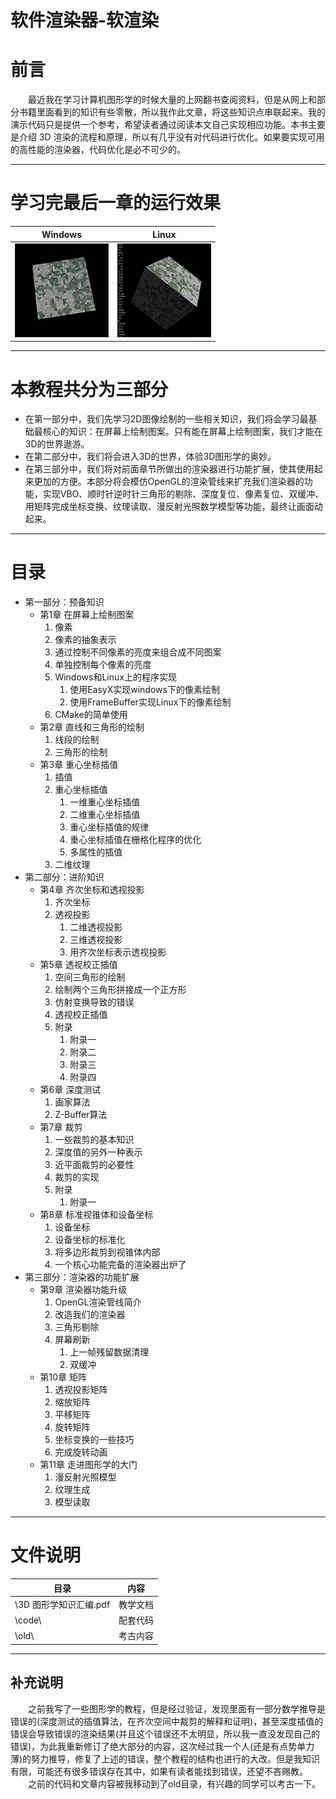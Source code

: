 # 软件渲染器-软渲染
# 前言
&emsp;&emsp;最近我在学习计算机图形学的时候大量的上网翻书查阅资料，但是从网上和部分书籍里面看到的知识有些零散，所以我作此文章，将这些知识点串联起来。我的演示代码只是提供一个参考，希望读者通过阅读本文自己实现相应功能。本书主要是介绍 3D 渲染的流程和原理，所以有几乎没有对代码进行优化。如果要实现可用的高性能的渲染器，代码优化是必不可少的。

---
# 学习完最后一章的运行效果
| Windows             | Linux             |
|---------------------|-------------------|
| ![Windows](./a.gif) | ![Linux](./b.gif) |

---
# 本教程共分为三部分
- 在第一部分中，我们先学习2D图像绘制的一些相关知识，我们将会学习最基础最核心的知识：在屏幕上绘制图案。只有能在屏幕上绘制图案，我们才能在3D的世界遨游。
- 在第二部分中，我们将会进入3D的世界，体验3D图形学的奥妙。
- 在第三部分中，我们将对前面章节所做出的渲染器进行功能扩展，使其使用起来更加的方便。本部分将会模仿OpenGL的渲染管线来扩充我们渲染器的功能，实现VBO、顺时针逆时针三角形的剔除、深度复位、像素复位、双缓冲、用矩阵完成坐标变换、纹理读取、漫反射光照数学模型等功能，最终让画面动起来。

---
# 目录
- 第一部分：预备知识
    - 第1章 在屏幕上绘制图案
        1. 像素
        2. 像素的抽象表示
        3. 通过控制不同像素的亮度来组合成不同图案
        4. 单独控制每个像素的亮度
        5. Windows和Linux上的程序实现
            1. 使用EasyX实现windows下的像素绘制
            2. 使用FrameBuffer实现Linux下的像素绘制
        6. CMake的简单使用
    - 第2章 直线和三角形的绘制
        1. 线段的绘制
        2. 三角形的绘制
    - 第3章 重心坐标插值
        1. 插值
        2. 重心坐标插值
            1. 一维重心坐标插值
            2. 二维重心坐标插值
            3. 重心坐标插值的规律
            4. 重心坐标插值在栅格化程序的优化
            5. 多属性的插值
        3. 二维纹理
- 第二部分：进阶知识
    - 第4章 齐次坐标和透视投影
        1. 齐次坐标
        2. 透视投影
            1. 二维透视投影
            2. 三维透视投影
            3. 用齐次坐标表示透视投影
    - 第5章 透视校正插值
        1. 空间三角形的绘制
        2. 绘制两个三角形拼接成一个正方形
        3. 仿射变换导致的错误
        4. 透视校正插值
        5. 附录
            1. 附录一
            2. 附录二
            3. 附录三
            4. 附录四
    - 第6章 深度测试
        1. 画家算法
        2. Z-Buffer算法
    - 第7章 裁剪
        1. 一些裁剪的基本知识
        2. 深度值的另外一种表示
        3. 近平面裁剪的必要性
        4. 裁剪的实现
        5. 附录
            1. 附录一
    - 第8章 标准视锥体和设备坐标
        1. 设备坐标
        2. 设备坐标的标准化
        3. 将多边形裁剪到视锥体内部
        4. 一个核心功能完备的渲染器出炉了
- 第三部分：渲染器的功能扩展
    - 第9章 渲染器功能升级
        1. OpenGL渲染管线简介
        2. 改造我们的渲染器
        3. 三角形剔除
        4. 屏幕刷新
            1. 上一帧残留数据清理
            2. 双缓冲
    - 第10章 矩阵
        1. 透视投影矩阵
        2. 缩放矩阵
        3. 平移矩阵
        4. 旋转矩阵
        5. 坐标变换的一些技巧
        6. 完成旋转动画
    - 第11章 走进图形学的大门
        1. 漫反射光照模型
        2. 纹理生成
        3. 模型读取



---
# 文件说明
| 目录                   | 内容     |
|------------------------|----------|
| \3D 图形学知识汇编.pdf | 教学文档 |
| \code\                 | 配套代码 |
| \old\                  | 考古内容 |

---
## 补充说明
&emsp;&emsp;之前我写了一些图形学的教程，但是经过验证，发现里面有一部分数学推导是错误的(深度测试的插值算法，在齐次空间中裁剪的解释和证明)，甚至深度插值的错误会导致错误的渲染结果(并且这个错误还不太明显，所以我一直没发现自己的错误)，为此我重新修订了绝大部分的内容，这次经过我一个人(还是有点势单力薄)的努力推导，修复了上述的错误，整个教程的结构也进行的大改。但是我知识有限，可能还有很多错误存在其中，如果有读者能找到错误，还望不吝赐教。<br/>
&emsp;&emsp;之前的代码和文章内容被我移动到了old目录，有兴趣的同学可以考古一下。